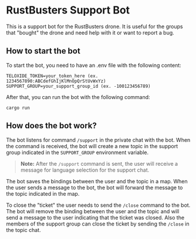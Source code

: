# RustBusters Support Bot

This is a support bot for the RustBusters drone. It is useful for the groups that "bought" the drone and need help with
it or want
to report a bug.

## How to start the bot

To start the bot, you need to have an .env file with the following content:

```
TELOXIDE_TOKEN=your_token_here (ex. 1234567890:ABCdefGhIjKlMnOpQrStUvWxYz)
SUPPORT_GROUP=your_support_group_id (ex. -100123456789)
```

After that, you can run the bot with the following command:

```
cargo run
```

## How does the bot work?

The bot listens for command `/support` in the private chat with the bot. When the command is received, the bot will
create a new topic in the support group indicated in the `SUPPORT_GROUP` environment variable.

> **Note:**
> After the `/support` command is sent, the user will receive a message for language selection for the support chat.

The bot saves the bindings between the user and the topic in a map. When the user sends a message to the bot, the bot
will forward the message to the topic indicated in the map.

To close the "ticket" the user needs to send the `/close` command to the bot. The bot will remove the binding between
the user and the topic and will send a message to the user indicating that the ticket was closed.
Also the members of the support group can close the ticket by sending the `/close` in the topic chat.

